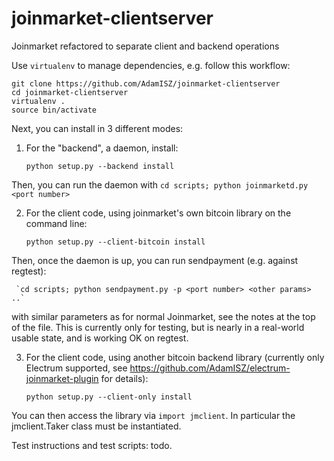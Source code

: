 # joinmarket-clientserver
Joinmarket refactored to separate client and backend operations

Use `virtualenv` to manage dependencies, e.g. follow this workflow:

    git clone https://github.com/AdamISZ/joinmarket-clientserver
    cd joinmarket-clientserver
    virtualenv .
    source bin/activate
    
Next, you can install in 3 different modes:

1. For the "backend", a daemon, install:

    `python setup.py --backend install`

 Then, you can run the daemon with `cd scripts; python joinmarketd.py <port number>`
 
2. For the client code, using joinmarket's own bitcoin library on the command line:
 
    `python setup.py --client-bitcoin install`

 Then, once the daemon is up, you can run sendpayment (e.g. against regtest):

     `cd scripts; python sendpayment.py -p <port number> <other params> ..` 
 
 with similar parameters as for normal Joinmarket, see the notes at the top of the file.
 This is currently only for testing, but is nearly in a real-world usable state, and is
 working OK on regtest.

3. For the client code, using another bitcoin backend library (currently only Electrum
supported, see https://github.com/AdamISZ/electrum-joinmarket-plugin for details):

    `python setup.py --client-only install`

 You can then access the library via `import jmclient`. In particular the
 jmclient.Taker class must be instantiated.

Test instructions and test scripts: todo.